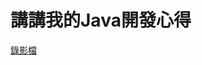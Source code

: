 # 講講我的Java開發心得

[錄影檔](https://drive.google.com/file/d/1iw6GhA6ixJ1bGaACwOcEtusUP37oRlD5/view?usp=drive_link)